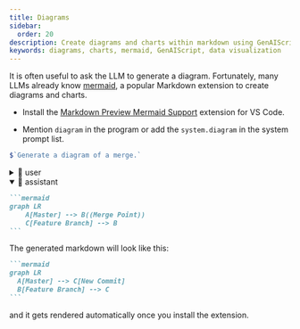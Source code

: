 ```yaml
---
title: Diagrams
sidebar:
  order: 20
description: Create diagrams and charts within markdown using GenAIScript and the mermaid extension for visual representation of data and processes.
keywords: diagrams, charts, mermaid, GenAIScript, data visualization
---
```


It is often useful to ask the LLM to generate a diagram. Fortunately,
many LLMs already know [mermaid](https://mermaid.js.org/), a popular Markdown extension
to create diagrams and charts.

-   Install the [Markdown Preview Mermaid Support](https://marketplace.visualstudio.com/items?itemName=bierner.markdown-mermaid) extension for VS Code.

-   Mention `diagram` in the program or add the `system.diagram` in the system prompt list.

```js
$`Generate a diagram of a merge.`
```

<!-- genaiscript output start -->

<details>
<summary>👤 user</summary>


```markdown wrap
Generate a diagram of a merge.
```


</details>


<details open>
<summary>🤖 assistant </summary>


````markdown wrap
```mermaid
graph LR
    A[Master] --> B((Merge Point))
    C[Feature Branch] --> B
```
````


</details>

<!-- genaiscript output end -->



The generated markdown will look like this:

````markdown
```mermaid
graph LR
  A[Master] --> C[New Commit]
  B[Feature Branch] --> C
```
````

and it gets rendered automatically once you install the extension.
